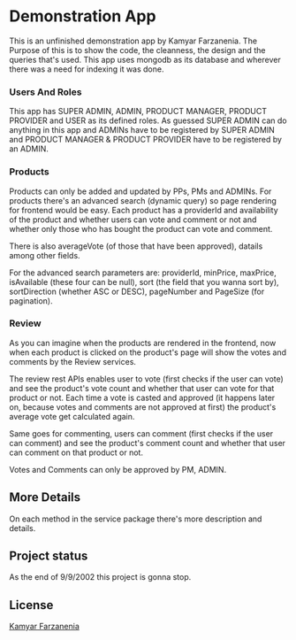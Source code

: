 # Demonstration App

This is an unfinished demonstration app by Kamyar Farzanenia. The Purpose of this is to show the code, the cleanness, the design and the queries that's used. This app uses mongodb as its database and wherever there was a need for indexing it was done.

### Users And Roles
This app has SUPER ADMIN, ADMIN, PRODUCT MANAGER, PRODUCT PROVIDER and USER as its defined roles. As guessed SUPER ADMIN can do anything in this app and ADMINs have to be registered by SUPER ADMIN and  PRODUCT MANAGER & PRODUCT PROVIDER have to be registered by an ADMIN.

### Products

Products can only be added and updated by PPs, PMs and ADMINs. For products there's an advanced search (dynamic query) so page rendering for frontend would be easy. Each product has a providerId and availability of the product and whether users can vote and comment or not and whether only those who has bought the product can vote and comment.

There is also averageVote (of those that have been approved), datails among other fields.

For the advanced search parameters are: providerId, minPrice, maxPrice, isAvailable (these four can be null), sort (the field that you wanna sort by), sortDirection (whether ASC or DESC), pageNumber and PageSize (for pagination).

### Review
As you can imagine when the products are rendered in the frontend, now when each product is clicked on the product's page will show the votes and comments by the Review services.

The review rest APIs enables user to vote (first checks if the user can vote) and see the product's vote count and whether that user can vote for that product or not. Each time a vote is casted and approved (it happens later on, because votes and comments are not approved at first) the product's average vote get calculated again.

Same goes for commenting, users can comment (first checks if the user can comment) and see the product's comment count and whether that user can comment on that product or not.

Votes and Comments can only be approved by PM, ADMIN.

## More Details

On each method in the service package there's more description and details.

## Project status
As the end of 9/9/2002 this project is gonna stop.


## License
[Kamyar Farzanenia](mailto:komyar.fn@gmail.com)